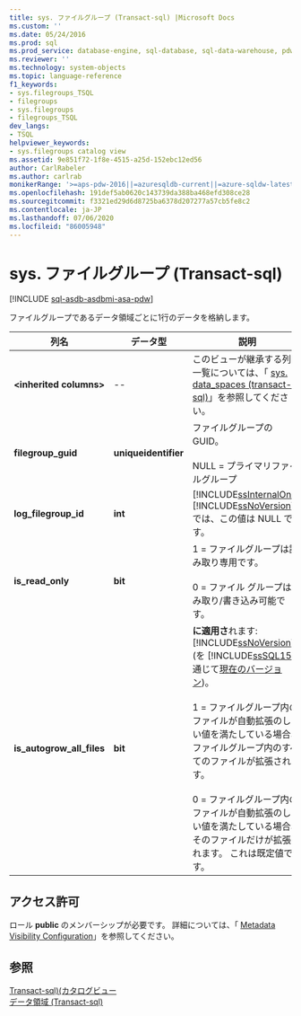 ```yaml
---
title: sys. ファイルグループ (Transact-sql) |Microsoft Docs
ms.custom: ''
ms.date: 05/24/2016
ms.prod: sql
ms.prod_service: database-engine, sql-database, sql-data-warehouse, pdw
ms.reviewer: ''
ms.technology: system-objects
ms.topic: language-reference
f1_keywords:
- sys.filegroups_TSQL
- filegroups
- sys.filegroups
- filegroups_TSQL
dev_langs:
- TSQL
helpviewer_keywords:
- sys.filegroups catalog view
ms.assetid: 9e851f72-1f8e-4515-a25d-152ebc12ed56
author: CarlRabeler
ms.author: carlrab
monikerRange: '>=aps-pdw-2016||=azuresqldb-current||=azure-sqldw-latest||>=sql-server-2016||=sqlallproducts-allversions||>=sql-server-linux-2017||=azuresqldb-mi-current'
ms.openlocfilehash: 191def5ab0620c143739da388ba468efd308ce28
ms.sourcegitcommit: f3321ed29d6d8725ba6378d207277a57cb5fe8c2
ms.contentlocale: ja-JP
ms.lasthandoff: 07/06/2020
ms.locfileid: "86005948"
---
```

# <a name="sysfilegroups-transact-sql"></a>sys. ファイルグループ (Transact-sql)
[!INCLUDE [sql-asdb-asdbmi-asa-pdw](../../includes/applies-to-version/sql-asdb-asdbmi-asa-pdw.md)]

  ファイルグループであるデータ領域ごとに1行のデータを格納します。  
  
|列名|データ型|説明|  
|-----------------|---------------|-----------------|  
|**\<inherited columns>**|--|このビューが継承する列の一覧については、「 [sys. data_spaces &#40;transact-sql&#41;](../../relational-databases/system-catalog-views/sys-data-spaces-transact-sql.md)」を参照してください。|  
|**filegroup_guid**|**uniqueidentifier**|ファイルグループの GUID。<br /><br /> NULL = プライマリファイルグループ|  
|**log_filegroup_id**|**int**|[!INCLUDE[ssInternalOnly](../../includes/ssinternalonly-md.md)][!INCLUDE[ssNoVersion](../../includes/ssnoversion-md.md)] では、この値は NULL です。|  
|**is_read_only**|**bit**|1 = ファイルグループは読み取り専用です。<br /><br /> 0 = ファイル グループは読み取り/書き込み可能です。|  
|**is_autogrow_all_files**|**bit**|**に適用さ**れます: [!INCLUDE[ssNoVersion](../../includes/ssnoversion-md.md)] (を [!INCLUDE[ssSQL15](../../includes/sssql15-md.md)] 通じて[現在のバージョン](https://go.microsoft.com/fwlink/p/?LinkId=299658))。<br /><br /> 1 = ファイルグループ内のファイルが自動拡張のしきい値を満たしている場合、ファイルグループ内のすべてのファイルが拡張されます。<br /><br /> 0 = ファイルグループ内のファイルが自動拡張のしきい値を満たしている場合、そのファイルだけが拡張されます。 これは既定値です。|  
  
## <a name="permissions"></a>アクセス許可  
 ロール **public** のメンバーシップが必要です。 詳細については、「 [Metadata Visibility Configuration](../../relational-databases/security/metadata-visibility-configuration.md)」を参照してください。  
  
## <a name="see-also"></a>参照  
 [Transact-sql&#41;&#40;カタログビュー](../../relational-databases/system-catalog-views/catalog-views-transact-sql.md)   
 [データ領域 &#40;Transact-sql&#41;](../../relational-databases/system-catalog-views/data-spaces-transact-sql.md)  
  
  
